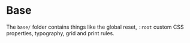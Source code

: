 # Base

The `base/` folder contains things like the global reset, `:root` custom CSS properties, typography, grid and print rules.
